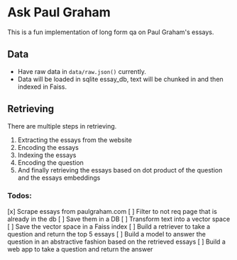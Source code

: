 # Ask Paul Graham

This is a fun implementation of long form qa on Paul Graham's essays.

## Data

- Have raw data in `data/raw.json()` currently.
- Data will be loaded in sqlite essay_db, text will be chunked in  and then indexed in Faiss.

## Retrieving

There are multiple steps in retrieving. 
1. Extracting the essays from the website
2. Encoding the essays
3. Indexing the essays
4. Encoding the question
5. And finally retrieving the essays based on dot product of the question and the essays embeddings

### Todos:
[x] Scrape essays from paulgraham.com
[ ] Filter to not req page that is already in the db
[ ] Save them in a DB
[ ] Transform text into a vector space
[ ] Save the vector space in a Faiss index
[ ] Build a retriever to take a question and return the top 5 essays
[ ] Build a model to answer the question in an abstractive fashion based on the retrieved essays
[ ] Build a web app to take a question and return the answer